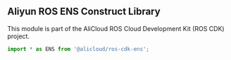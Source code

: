 ## Aliyun ROS ENS Construct Library

This module is part of the AliCloud ROS Cloud Development Kit (ROS CDK) project.

```python
import * as ENS from '@alicloud/ros-cdk-ens';
```
